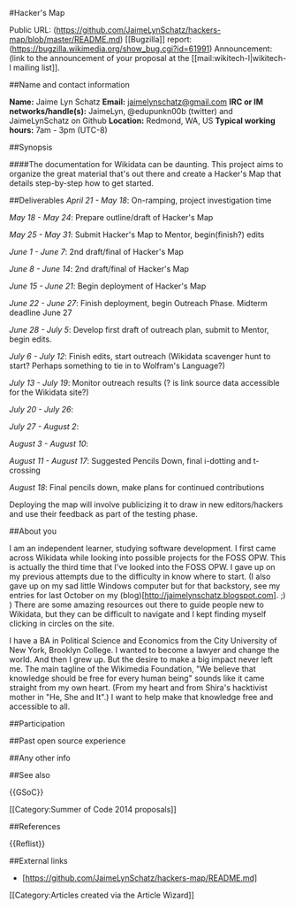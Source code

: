 #Hacker's Map

Public URL: (https://github.com/JaimeLynSchatz/hackers-map/blob/master/README.md)
[[Bugzilla]] report: (https://bugzilla.wikimedia.org/show_bug.cgi?id=61991)
Announcement: (link to the announcement of your proposal at the [[mail:wikitech-l|wikitech-l mailing list]].

##Name and contact information

**Name:** Jaime Lyn Schatz
**Email:** jaimelynschatz@gmail.com
**IRC or IM networks/handle(s):** JaimeLyn, @edupunkn00b (twitter) and JaimeLynSchatz on Github
**Location:** Redmond, WA, US
**Typical working hours:** 7am - 3pm (UTC-8)

##Synopsis

####The documentation for Wikidata can be daunting. This project aims to organize the great material that's out there and create a Hacker's Map that details step-by-step how to get started.
<!--
Short summary describing your project: what it means to accomplish, and how it will benefit MediaWiki or Wikimedia projects such as Wikipedia.
-->
##Deliverables
*April 21 - May 18*:     On-ramping, project investigation time

*May 18 - May 24*:       Prepare outline/draft of Hacker's Map

*May 25 - May 31*:       Submit Hacker's Map to Mentor, begin(finish?) edits

*June 1 - June 7*:       2nd draft/final of Hacker's Map

*June 8 - June 14*:      2nd draft/final of Hacker's Map

*June 15 - June 21*:     Begin deployment of Hacker's Map

*June 22 - June 27*:     Finish deployment, begin Outreach Phase. Midterm deadline June 27

*June 28 - July 5*:      Develop first draft of outreach plan, submit to Mentor, begin edits.

*July 6 - July 12*:      Finish edits, start outreach (Wikidata scavenger hunt to start? Perhaps something to tie in to Wolfram's Language?)

*July 13 - July 19*:     Monitor outreach results (? is link source data accessible for the Wikidata site?)

*July 20 - July 26*:

*July 27 - August 2*:

*August 3 - August 10*:

*August 11 - August 17*: Suggested Pencils Down, final i-dotting and t-crossing

*August 18*:             Final pencils down, make plans for continued contributions
<!--
Include a brief, clear work breakdown structure with milestones and deadlines. Make sure to label deliverables as optional or required. It’s OK to include thinking time (“investigation”) in your work schedule. Deliverables should include investigation, coding, deploying, testing and documentation.
-->
Deploying the map will involve publicizing it to draw in new editors/hackers and use their feedback as part of the testing phase.

##About you

<!--
We don't just care about your project -- you are a person, and that matters to us! What drives you? What makes you want to make this the '''most awesomest''' wiki enhancement ever?

You don't need to write out your life story (we can read your blog if we want that), but we want to know a little about what makes you tick. Are you a Wikipedia addict wanting to make your own experience better? Did a wiki with usability problems run over your dog, and you're seeking revenge? :-) What does making this project happen mean to you?
-->
I am an independent learner, studying software development. I first came across Wikidata while looking into possible projects for the FOSS OPW. This is actually the third time that I've looked into the FOSS OPW. I gave up on my previous attempts due to the difficulty in know where to start. (I also gave up on my sad little Windows computer but for that backstory, see my entries for last October on my (blog)[http://jaimelynschatz.blogspot.com]. ;) ) There are some amazing resources out there to guide people new to Wikidata, but they can be difficult to navigate and I kept finding myself clicking in circles on the site.

I have a BA in Political Science and Economics from the City University of New York, Brooklyn College. I wanted to become a lawyer and change the world. And then I grew up. But the desire to make a big impact never left me. The main tagline of the Wikimedia Foundation, "We believe that knowledge should be free for every human being" sounds like it came straight from my own heart. (From my heart and from Shira's hacktivist mother in "He, She and It".) I want to help make that knowledge free and accessible to all.

##Participation
<!--
We don't just want to know what you plan to accomplish; we want to know ''how''.  Briefly describe your work style:  how you plan to communicate progress, where you plan to publish your source code while you're working, how and where you plan to ask for help.  (We will tend to favor applicants that demonstrate a clear vision for what it means to be an active participant in our development community.)
-->
##Past open source experience
<!--
Do you have any past experience working in open source projects (MediaWiki or otherwise)?  If so, tell us about it!  If you have already written a feature or bugfix in a Wikimedia technology such as MediaWiki, '''link to it here'''; we will give strong preference to candidates who have done so.
-->
##Any other info
<!--
Please add any other relevant information -- UI mockups, references to related projects, a link to your proof of concept code, whatever. There are no specific requirements, but we love to see people who love what they're doing. Show us you're excited about this project and have an interest in the background and are considering how best to make your idea work.
-->
##See also

{{GSoC}}

[[Category:Summer of Code 2014 proposals]]

##References
<!--- See http://en.wikipedia.org/wiki/Wikipedia:Footnotes on how to create references using <ref></ref> tags which will then appear here automatically -->
{{Reflist}}

##External links
* [https://github.com/JaimeLynSchatz/hackers-map/README.md]


<!--- Categories --->
[[Category:Articles created via the Article Wizard]]
